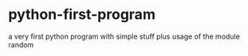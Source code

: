 # python-first-program
a very first python program with simple stuff plus usage of the module random
